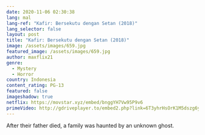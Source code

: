```yaml
---
date: 2020-11-06 02:30:38
lang: mal
lang-ref: "Kafir: Bersekutu dengan Setan (2018)"
lang_selector: false
layout: post
title: "Kafir: Bersekutu dengan Setan (2018)"
image: /assets/images/659.jpg
featured_image: /assets/images/659.jpg
author: maxflix21
genre:
  - Mystery
  - Horror
country: Indonesia
content_rating: PG-13
featured: false
imageshadow: true
netflix: https://movstar.xyz/embed/bnggYH7Vw95P9v6
primeVideo: http://gdriveplayer.to/embed2.php?link=6T3yhrHsOrK1M5dszg6y%252FQ%252F5Y0gmSyuvr4%252FZjVqXFKtWH7hX6MqeJv7EpU8k0McT1C4wpH5vmLUJ42FiVjFKMp8Pn6jsbvNBVgYQx3wjrq8Txti%252BEbeSggN6OSMg%252BSVt%252FbuaIHOPdMUuLwmvqLITKLonguIOCMvNFc323L2s2kKhvx9oo4Kg4tbGOwzF80YdU%253D
---
```

After their father died, a family was haunted by an unknown ghost.